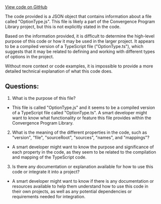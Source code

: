 [View code on GitHub](https://github.com/convergence-rfq/convergence-program-library/risk-engine/js/generated/types/OptionType.js.map)

The code provided is a JSON object that contains information about a file called "OptionType.js". This file is likely a part of the Convergence Program Library project, but this is not explicitly stated in the code.

Based on the information provided, it is difficult to determine the high-level purpose of this code or how it may be used in the larger project. It appears to be a compiled version of a TypeScript file ("OptionType.ts"), which suggests that it may be related to defining and working with different types of options in the project.

Without more context or code examples, it is impossible to provide a more detailed technical explanation of what this code does.
## Questions: 
 1. What is the purpose of this file?
- This file is called "OptionType.js" and it seems to be a compiled version of a TypeScript file called "OptionType.ts". A smart developer might want to know what functionality or feature this file provides within the Convergence Program Library.

2. What is the meaning of the different properties in the code, such as "version", "file", "sourceRoot", "sources", "names", and "mappings"?
- A smart developer might want to know the purpose and significance of each property in the code, as they seem to be related to the compilation and mapping of the TypeScript code.

3. Is there any documentation or explanation available for how to use this code or integrate it into a project?
- A smart developer might want to know if there is any documentation or resources available to help them understand how to use this code in their own projects, as well as any potential dependencies or requirements needed for integration.